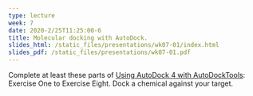 ```yaml
---
type: lecture
week: 7
date: 2020-2/25T11:25:00-6
title: Molecular docking with AutoDock.
slides_html: /static_files/presentations/wk07-01/index.html
slides_pdf: /static_files/presentations/wk07-01.pdf
---
```

Complete at least these parts of [Using AutoDock 4 with AutoDockTools](http://autodock.scripps.edu/faqs-help/tutorial/using-autodock-4-with-autodocktools): Exercise One to Exercise Eight. Dock a chemical against your target.
